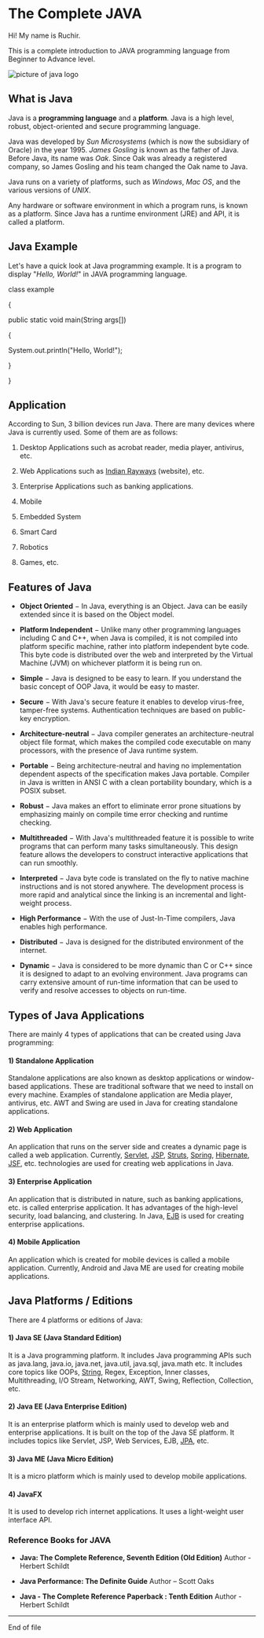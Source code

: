 #  The Complete JAVA

Hi! My name is Ruchir.

  

This is a complete introduction to JAVA programming language from Beginner to Advance level.

  

![picture of java logo](https://tinyurl.com/y3lszoyh)

  

##  What is Java

  

Java is a **programming language** and a **platform**. Java is a high level, robust, object-oriented and secure programming language.

  

Java was developed by _Sun Microsystems_ (which is now the subsidiary of Oracle) in the year 1995. _James Gosling_ is known as the father of Java. Before Java, its name was _Oak_. Since Oak was already a registered company, so James Gosling and his team changed the Oak name to Java.

  

Java runs on a variety of platforms, such as *Windows*, *Mac OS*, and the various versions of *UNIX*.

  

Any hardware or software environment in which a program runs, is known as a platform. Since Java has a runtime environment (JRE) and API, it is called a platform.

  
  
  
  

##  Java Example

  

Let's have a quick look at Java programming example. It is a program to display "*Hello, World!*" in JAVA programming language.

  

class example

{

public static void main(String args[])

{

System.out.println("Hello, World!");

}

}

  
  
  

##  Application

  

According to Sun, 3 billion devices run Java. There are many devices where Java is currently used. Some of them are as follows:

  

1. Desktop Applications such as acrobat reader, media player, antivirus, etc.

2. Web Applications such as [Indian Rayways](https://www.irctc.co.in/) (website), etc.

3. Enterprise Applications such as banking applications.

4. Mobile

5. Embedded System

6. Smart Card

7. Robotics

8. Games, etc.

  
  
  

##  Features of Java

  

-  **Object Oriented** − In Java, everything is an Object. Java can be easily extended since it is based on the Object model.

-  **Platform Independent** − Unlike many other programming languages including C and C++, when Java is compiled, it is not compiled into platform specific machine, rather into platform independent byte code. This byte code is distributed over the web and interpreted by the Virtual Machine (JVM) on whichever platform it is being run on.

-  **Simple** − Java is designed to be easy to learn. If you understand the basic concept of OOP Java, it would be easy to master.

-  **Secure** − With Java's secure feature it enables to develop virus-free, tamper-free systems. Authentication techniques are based on public-key encryption.

-  **Architecture-neutral** − Java compiler generates an architecture-neutral object file format, which makes the compiled code executable on many processors, with the presence of Java runtime system.

-  **Portable** − Being architecture-neutral and having no implementation dependent aspects of the specification makes Java portable. Compiler in Java is written in ANSI C with a clean portability boundary, which is a POSIX subset.

-  **Robust** − Java makes an effort to eliminate error prone situations by emphasizing mainly on compile time error checking and runtime checking.

-  **Multithreaded** − With Java's multithreaded feature it is possible to write programs that can perform many tasks simultaneously. This design feature allows the developers to construct interactive applications that can run smoothly.

-  **Interpreted** − Java byte code is translated on the fly to native machine instructions and is not stored anywhere. The development process is more rapid and analytical since the linking is an incremental and light-weight process.

-  **High Performance** − With the use of Just-In-Time compilers, Java enables high performance.

-  **Distributed** − Java is designed for the distributed environment of the internet.

-  **Dynamic** − Java is considered to be more dynamic than C or C++ since it is designed to adapt to an evolving environment. Java programs can carry extensive amount of run-time information that can be used to verify and resolve accesses to objects on run-time.

  
  
  

##  Types of Java Applications

  

There are mainly 4 types of applications that can be created using Java programming:

  

####  1) Standalone Application

  

Standalone applications are also known as desktop applications or window-based applications. These are traditional software that we need to install on every machine. Examples of standalone application are Media player, antivirus, etc. AWT and Swing are used in Java for creating standalone applications.

  

####  2) Web Application

  

An application that runs on the server side and creates a dynamic page is called a web application. Currently, [Servlet](https://www.javatpoint.com/servlet-tutorial), [JSP](https://www.javatpoint.com/jsp-tutorial), [Struts](https://www.javatpoint.com/struts-2-tutorial), [Spring](https://www.javatpoint.com/spring-tutorial), [Hibernate](https://www.javatpoint.com/hibernate-tutorial), [JSF](https://www.javatpoint.com/jsf-tutorial), etc. technologies are used for creating web applications in Java.

  

####  3) Enterprise Application

  

An application that is distributed in nature, such as banking applications, etc. is called enterprise application. It has advantages of the high-level security, load balancing, and clustering. In Java, [EJB](https://www.javatpoint.com/ejb-tutorial) is used for creating enterprise applications.

  

####  4) Mobile Application

  

An application which is created for mobile devices is called a mobile application. Currently, Android and Java ME are used for creating mobile applications.

  
  
  

##  Java Platforms / Editions

  

There are 4 platforms or editions of Java:

  

####  1) Java SE (Java Standard Edition)

  

It is a Java programming platform. It includes Java programming APIs such as java.lang, java.io, java.net, java.util, java.sql, java.math etc. It includes core topics like OOPs, [String](https://www.javatpoint.com/java-string), Regex, Exception, Inner classes, Multithreading, I/O Stream, Networking, AWT, Swing, Reflection, Collection, etc.

  

####  2) Java EE (Java Enterprise Edition)

  

It is an enterprise platform which is mainly used to develop web and enterprise applications. It is built on the top of the Java SE platform. It includes topics like Servlet, JSP, Web Services, EJB, [JPA](https://www.javatpoint.com/jpa-tutorial), etc.

  

####  3) Java ME (Java Micro Edition)

  

It is a micro platform which is mainly used to develop mobile applications.

  

####  4) JavaFX

  

It is used to develop rich internet applications. It uses a light-weight user interface API.

  

###  Reference Books for JAVA

  
-  **Java: The Complete Reference, Seventh Edition (Old Edition)**
Author - Herbert Schildt

-  **Java Performance: The Definite Guide**
Author – Scott Oaks

-  **Java - The Complete Reference Paperback : Tenth Edition**
Author - Herbert Schildt

------

End of file
